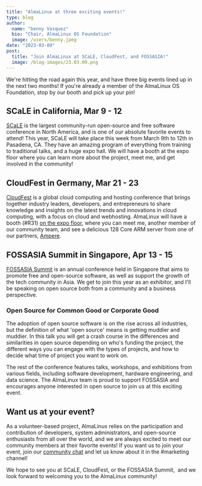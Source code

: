 ```yaml
---
title: "AlmaLinux at three exciting events!"
type: blog
author:
  name: "benny Vasquez"
  bio: "Chair, AlmaLinux OS Foundation"
  image: /users/benny.jpeg
date: "2023-03-09"
post:
  title: "Join AlmaLinux at SCaLE, CloudFest, and FOSSASIA!"
  image: /blog-images/23.03.09.png
---
```


We're hitting the road again this year, and have three big events lined up in the next two months! If you're already a member of the AlmaLinux OS Foundation, stop by our booth and pick up your pin!

## SCaLE in California, Mar 9 - 12

[SCaLE](https://www.socallinuxexpo.org/scale/20x) is the largest community-run open-source and free software conference in North America, and is one of our absolute favorite events to attend! This year, SCaLE will take place this week from March 9th to 12th in Pasadena, CA. They have an amazing program of everything from training to traditional talks, and a huge expo hall. We will have a booth at the expo floor where you can learn more about the project, meet me, and get involved in the community!

## CloudFest in Germany, Mar 21 - 23

[CloudFest](https://www.cloudfest.com/) is a global cloud computing and hosting conference that brings together industry leaders, developers, and entrepreneurs to share knowledge and insights on the latest trends and innovations in cloud computing, with a focus on cloud and webhosting. AlmaLinux will have a booth (#R31) [on the expo floor](https://www.cloudfest.com/floor-plan), where you can meet me, another member of our community team, and see a delicious 128 Core ARM server from one of our partners, [Ampere](https://amperecomputing.com/).

## FOSSASIA Summit in Singapore, Apr 13 - 15

[FOSSASIA Summit](https://eventyay.com/e/7cfe0771) is an annual conference held in Singapore that aims to promote free and open-source software, as well as support the growth of the tech community in Asia. We get to join this year as an exhibitor, and I'll be speaking on open source both from a community and a business perspective.

### Open Source for Common Good or Corporate Good

The adoption of open source software is on the rise across all industries, but the definition of what 'open source' means is getting muddier and muddier. In this talk you will get a crash course in the differences and similarities in open source depending on who's funding the project, the different ways you can engage with the types of projects, and how to decide what time of project you want to work on.

The rest of the conference features talks, workshops, and exhibitions from various fields, including software development, hardware engineering, and data science. The AlmaLinux team is proud to support FOSSASIA and encourages anyone interested in open source to join us at this exciting event.

## Want us at your event?

As a volunteer-based project, AlmaLinux relies on the participation and contribution of developers, system administrators, and open-source enthusiasts from all over the world, and we are always excited to meet our community members at their favorite events! If you want us to join your event, join our [community chat](https://chat.almalinux.org) and let us know about it in the #marketing channel!

We hope to see you at SCaLE, CloudFest, or the FOSSASIA Summit,  and we look forward to welcoming you to the AlmaLinux community!
